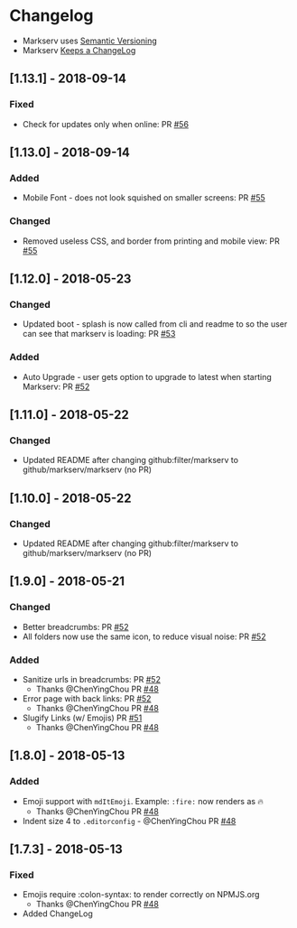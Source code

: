 # Changelog

- Markserv uses [Semantic Versioning](http://semver.org/)
- Markserv [Keeps a ChangeLog](https://keepachangelog.com/en/1.0.0/)

## [1.13.1] - 2018-09-14

### Fixed

- Check for updates only when online: PR [#56](https://github.com/F1LT3R/markserv/pull/56)

## [1.13.0] - 2018-09-14

### Added

- Mobile Font - does not look squished on smaller screens: PR [#55](https://github.com/F1LT3R/markserv/pull/55)

### Changed

- Removed useless CSS, and border from printing and mobile view: PR [#55](https://github.com/F1LT3R/markserv/pull/55)


## [1.12.0] - 2018-05-23

### Changed

- Updated boot - splash is now called from cli and readme to so the user can see that markserv is loading: PR [#53](https://github.com/F1LT3R/markserv/pull/53)

### Added

- Auto Upgrade - user gets option to upgrade to latest when starting Markserv: PR [#52](https://github.com/F1LT3R/markserv/pull/52)

## [1.11.0] - 2018-05-22

### Changed

- Updated README after changing github:filter/markserv to github/markserv/markserv (no PR)

## [1.10.0] - 2018-05-22

### Changed

- Updated README after changing github:filter/markserv to github/markserv/markserv (no PR)

## [1.9.0] - 2018-05-21

### Changed

- Better breadcrumbs: PR [#52](https://github.com/F1LT3R/markserv/pull/52)
- All folders now use the same icon, to reduce visual noise: PR [#52](https://github.com/F1LT3R/markserv/pull/52)

### Added

- Sanitize urls in breadcrumbs: PR [#52](https://github.com/F1LT3R/markserv/pull/52)
	+ Thanks @ChenYingChou PR [#48](https://github.com/F1LT3R/markserv/pull/48)
- Error page with back links: PR [#52](https://github.com/F1LT3R/markserv/pull/52)
	+ Thanks @ChenYingChou PR [#48](https://github.com/F1LT3R/markserv/pull/48)
- Slugify Links (w/ Emojis) PR [#51](https://github.com/F1LT3R/markserv/pull/51)
	+ Thanks @ChenYingChou PR [#48](https://github.com/F1LT3R/markserv/pull/48)

## [1.8.0] - 2018-05-13

### Added

- Emoji support with `mdItEmoji`. Example: `:fire:` now renders as :fire:
	+ Thanks @ChenYingChou PR [#48](https://github.com/F1LT3R/markserv/pull/48/files)
- Indent size 4 to `.editorconfig` - @ChenYingChou PR [#48](https://github.com/F1LT3R/markserv/pull/48/files)

## [1.7.3] - 2018-05-13

### Fixed

- Emojis require \:colon-syntax\: to render correctly on NPMJS.org
	+ Thanks @ChenYingChou PR [#48](https://github.com/F1LT3R/markserv/pull/48/files)
- Added ChangeLog